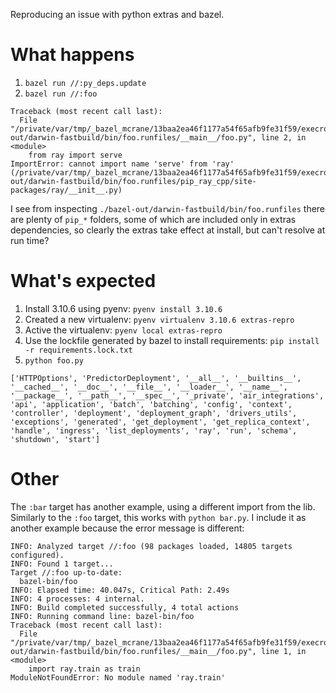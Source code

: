 Reproducing an issue with python extras and bazel.

# What happens

1. `bazel run //:py_deps.update`
2. `bazel run //:foo`
```
Traceback (most recent call last):
  File "/private/var/tmp/_bazel_mcrane/13baa2ea46f1177a54f65afb9fe31f59/execroot/__main__/bazel-out/darwin-fastbuild/bin/foo.runfiles/__main__/foo.py", line 2, in <module>
    from ray import serve
ImportError: cannot import name 'serve' from 'ray' (/private/var/tmp/_bazel_mcrane/13baa2ea46f1177a54f65afb9fe31f59/execroot/__main__/bazel-out/darwin-fastbuild/bin/foo.runfiles/pip_ray_cpp/site-packages/ray/__init__.py)
```

I see from inspecting `./bazel-out/darwin-fastbuild/bin/foo.runfiles` there are
plenty of `pip_*` folders, some of which are included only in extras
dependencies, so clearly the extras take effect at install, but can't resolve
at run time?

# What's expected

1. Install 3.10.6 using pyenv: `pyenv install 3.10.6`
2. Created a new virtualenv: `pyenv virtualenv 3.10.6 extras-repro`
3. Active the virtualenv: `pyenv local extras-repro`
4. Use the lockfile generated by bazel to install requirements: `pip install -r requirements.lock.txt`
5. `python foo.py`

```
['HTTPOptions', 'PredictorDeployment', '__all__', '__builtins__', '__cached__', '__doc__', '__file__', '__loader__', '__name__', '__package__', '__path__', '__spec__', '_private', 'air_integrations', 'api', 'application', 'batch', 'batching', 'config', 'context', 'controller', 'deployment', 'deployment_graph', 'drivers_utils', 'exceptions', 'generated', 'get_deployment', 'get_replica_context', 'handle', 'ingress', 'list_deployments', 'ray', 'run', 'schema', 'shutdown', 'start']
```

# Other

The `:bar` target has another example, using a different import from
the lib. Similarly to the `:foo` target, this works with `python bar.py`. I
include it as another example because the error message is different:

```
INFO: Analyzed target //:foo (98 packages loaded, 14805 targets configured).
INFO: Found 1 target...
Target //:foo up-to-date:
  bazel-bin/foo
INFO: Elapsed time: 40.047s, Critical Path: 2.49s
INFO: 4 processes: 4 internal.
INFO: Build completed successfully, 4 total actions
INFO: Running command line: bazel-bin/foo
Traceback (most recent call last):
  File "/private/var/tmp/_bazel_mcrane/13baa2ea46f1177a54f65afb9fe31f59/execroot/__main__/bazel-out/darwin-fastbuild/bin/foo.runfiles/__main__/foo.py", line 1, in <module>
    import ray.train as train
ModuleNotFoundError: No module named 'ray.train'
```

